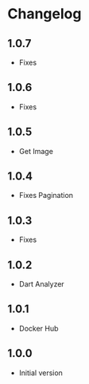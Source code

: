 # Changelog

## 1.0.7

- Fixes

## 1.0.6

- Fixes

## 1.0.5

- Get Image

## 1.0.4

- Fixes Pagination

## 1.0.3

- Fixes

## 1.0.2

- Dart Analyzer

## 1.0.1

- Docker Hub

## 1.0.0

- Initial version
